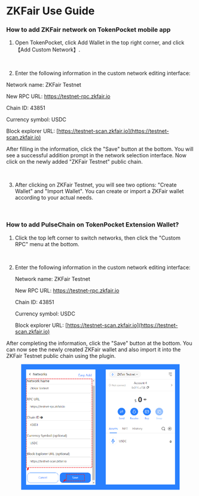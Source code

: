 # ZKFair Use Guide

### How to add ZKFair network on TokenPocket mobile app <a href="#0" id="0"></a>

1. Open TokenPocket, click Add Wallet in the top right corner, and click【Add Custom Network】.

<figure><img src="https://files.gitbook.com/v0/b/gitbook-x-prod.appspot.com/o/spaces%2F3qtItoZih7cEdFc6kPNk%2Fuploads%2F0PvVfE7RJRNB76dElHZ8%2F1.png?alt=media&#x26;token=ef3fbc73-867d-4e68-a4ae-f0c8585cf74a" alt=""><figcaption></figcaption></figure>

2. Enter the following information in the custom network editing interface:

Network name: ZKFair Testnet

New RPC URL: https://testnet-rpc.zkfair.io

Chain ID: 43851

Currency symbol: USDC

Block explorer URL: [https://testnet-scan.zkfair.io](https://testnet-scan.zkfair.io)

After filling in the information, click the "Save" button at the bottom. You will see a successful addition prompt in the network selection interface. Now click on the newly added "ZKFair Testnet" public chain.

<figure><img src="https://files.gitbook.com/v0/b/gitbook-x-prod.appspot.com/o/spaces%2F3qtItoZih7cEdFc6kPNk%2Fuploads%2FqQlsgbDrju6Yndk8efAH%2F2.png?alt=media&#x26;token=795144f6-310e-41fb-baa6-b63c5770985b" alt=""><figcaption></figcaption></figure>

3. After clicking on ZKFair Testnet, you will see two options: "Create Wallet" and "Import Wallet". You can create or import a ZKFair wallet according to your actual needs.

<figure><img src="https://files.gitbook.com/v0/b/gitbook-x-prod.appspot.com/o/spaces%2F3qtItoZih7cEdFc6kPNk%2Fuploads%2F9kikaOrUMQb59MCVIx6v%2F3.png?alt=media&#x26;token=3c339e91-433b-49ff-be28-9e8a74953652" alt=""><figcaption></figcaption></figure>

### How to add PulseChain on TokenPocket  Extension Wallet?

1. Click the top left corner to switch networks, then click the "Custom RPC" menu at the bottom.

<figure><img src="https://files.gitbook.com/v0/b/gitbook-x-prod.appspot.com/o/spaces%2F3qtItoZih7cEdFc6kPNk%2Fuploads%2Fj5IQmY8Ot07rOft5XV1R%2F1.png?alt=media&#x26;token=571d509e-a86a-468e-b172-6e6b26666b29" alt=""><figcaption></figcaption></figure>

2.  Enter the following information in the custom network editing interface:

    Network name: ZKFair Testnet

    New RPC URL: https://testnet-rpc.zkfair.io

    Chain ID: 43851

    Currency symbol: USDC

    Block explorer URL: [https://testnet-scan.zkfair.io](https://testnet-scan.zkfair.io)

After completing the information, click the "Save" button at the bottom. You can now see the newly created ZKFair wallet and also import it into the ZKFair Testnet public chain using the plugin.

<figure><img src="../../.gitbook/assets/image (77).png" alt=""><figcaption></figcaption></figure>
